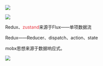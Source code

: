 ![](https://cdn.nlark.com/yuque/0/2022/png/2749296/1663939944299-5cb1e376-4862-4435-a9e4-94af72b43f25.png)

![](https://cdn.nlark.com/yuque/0/2022/png/2749296/1663942873286-45c5e5e1-9144-4cc6-994b-14cf394c0316.png)

Redux、<font style="color:#E8323C;">zustand</font>来源于Flux——单项数据流

Redux——Reducer、dispatch、action、state

mobx思想来源于数据响应式。

![](https://cdn.nlark.com/yuque/0/2022/png/2749296/1663944430639-b55ffcf9-afdf-4049-9b3b-dcee613b82d7.png)

